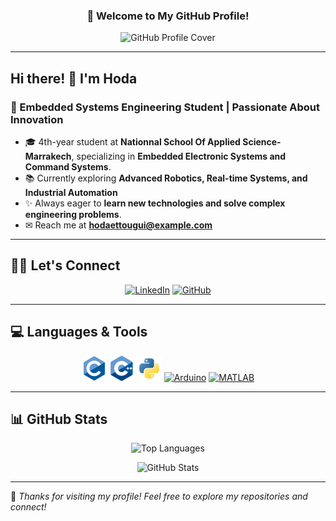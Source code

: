 <h3 align="center">🚀 Welcome to My GitHub Profile!</h3>

<div align="center">

![GitHub Profile Cover](https://github.com/user-attachments/assets/your-image-link)

</div>

---

## Hi there! 👋 I'm Hoda

### 🔬 Embedded Systems Engineering Student | Passionate About Innovation

- 🎓 4th-year student at **Nationnal School Of Applied Science-Marrakech**, specializing in **Embedded Electronic Systems and Command Systems**.
- 📚 Currently exploring **Advanced Robotics, Real-time Systems, and Industrial Automation**
- ✨ Always eager to **learn new technologies and solve complex engineering problems**.
- ✉ Reach me at **hodaettougui@example.com**

---

## 👨‍💻 Let's Connect

<p align="center">
<a href="https://linkedin.com/in/your-linkedin" target="_blank"><img src="https://raw.githubusercontent.com/rahuldkjain/github-profile-readme-generator/master/src/images/icons/Social/linked-in-alt.svg" alt="LinkedIn" height="30" width="40" /></a> 
<a href="https://github.com/hoda-20" target="_blank"><img src="https://raw.githubusercontent.com/rahuldkjain/github-profile-readme-generator/master/src/images/icons/Social/github.svg" alt="GitHub" height="30" width="40" /></a> 
</p>

---

## 💻 Languages & Tools

<p align="center">
<a href="https://www.cprogramming.com/" target="_blank"><img src="https://raw.githubusercontent.com/devicons/devicon/master/icons/c/c-original.svg" alt="C" width="40" height="40"/></a>
<a href="https://www.w3schools.com/cpp/" target="_blank"><img src="https://raw.githubusercontent.com/devicons/devicon/master/icons/cplusplus/cplusplus-original.svg" alt="C++" width="40" height="40"/></a>
<a href="https://www.python.org" target="_blank"><img src="https://raw.githubusercontent.com/devicons/devicon/master/icons/python/python-original.svg" alt="Python" width="40" height="40"/></a>
<a href="https://www.arduino.cc/" target="_blank"><img src="https://cdn.worldvectorlogo.com/logos/arduino-1.svg" alt="Arduino" width="40" height="40"/></a>
<a href="https://www.mathworks.com/" target="_blank"><img src="https://upload.wikimedia.org/wikipedia/commons/2/21/Matlab_Logo.png" alt="MATLAB" width="40" height="40"/></a>
</p>

---

## 📊 GitHub Stats

<p align="center">
<img src="https://github-readme-stats.vercel.app/api/top-langs?username=hoda-20&locale=en&layout=compact&langs_count=8" alt="Top Languages" />
</p>

<p align="center">
<img src="https://github-readme-stats.vercel.app/api?username=hoda-20&show_icons=true&locale=en&rank_icon=github" alt="GitHub Stats" />
</p>

---

🌟 *Thanks for visiting my profile! Feel free to explore my repositories and connect!*
